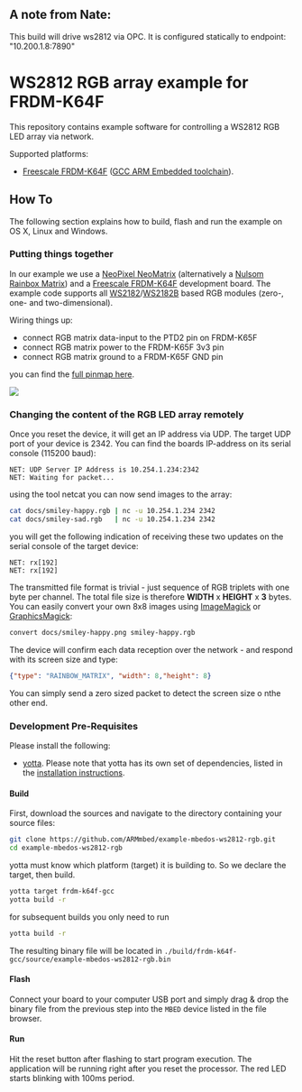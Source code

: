 ## A note from Nate:

This build will drive ws2812 via OPC.  It is configured statically to endpoint: "10.200.1.8:7890"


# WS2812 RGB array example for FRDM-K64F

This repository contains example software for controlling a WS2812 RGB LED array via network.

Supported platforms:
- [Freescale FRDM-K64F](http://developer.mbed.org/platforms/FRDM-K64F/) ([GCC ARM Embedded toolchain](https://launchpad.net/gcc-arm-embedded)).

## How To

The following section explains how to build, flash and run the example on OS X, Linux and Windows.


### Putting things together
In our example we use a [NeoPixel NeoMatrix](http://www.adafruit.com/products/1487) (alternatively a  [Nulsom Rainbox Matrix](http://www.amazon.com/NeoPixel-Rainbow-Matrix-Arduino-Built/dp/B00OM0UTS2)) and a [Freescale FRDM-K64F](http://developer.mbed.org/platforms/FRDM-K64F/) development board. The example code supports all [WS2182](https://www.adafruit.com/datasheets/WS2812.pdf)/[WS2182B](https://www.adafruit.com/datasheets/WS2812B.pdf) based RGB modules (zero-, one- and two-dimensional).

Wiring things up:
- connect RGB matrix data-input to the PTD2 pin on FRDM-K65F
- connect RGB matrix power to the FRDM-K65F 3v3 pin
- connect RGB matrix ground to a FRDM-K65F GND pin

you can find the [full pinmap here](https://developer.mbed.org/platforms/FRDM-K64F/#overview).

![](docs/mk64f-rgb-ws2812-small.jpg)

### Changing the content of the RGB LED array remotely
Once you reset the device, it will get an IP address via UDP. The target UDP port of your device is 2342. You can find the boards IP-address on its serial console (115200 baud):
```
NET: UDP Server IP Address is 10.254.1.234:2342
NET: Waiting for packet...
```
using the tool netcat you can now send images to the array:
```bash
cat docs/smiley-happy.rgb | nc -u 10.254.1.234 2342
cat docs/smiley-sad.rgb   | nc -u 10.254.1.234 2342
```
you will get the following indication of receiving these two updates on the serial console of the target device:
```
NET: rx[192]
NET: rx[192]
```
The transmitted file format is trivial - just sequence of RGB triplets with one byte per channel. The total file size is therefore **WIDTH** x **HEIGHT** x **3** bytes. You can easily convert your own 8x8 images using [ImageMagick](http://www.imagemagick.org/script/index.php) or [GraphicsMagick](http://www.graphicsmagick.org/):

```bash
convert docs/smiley-happy.png smiley-happy.rgb
```
The device will confirm each data reception over the network - and respond with its screen size and type:
```json
{"type": "RAINBOW_MATRIX", "width": 8,"height": 8}
```
You can simply send a zero sized packet to detect the screen size o nthe other end.

### Development Pre-Requisites

Please install the following:

* [yotta](https://github.com/ARMmbed/yotta). Please note that yotta has its own set of dependencies, listed in the [installation instructions](http://armmbed.github.io/yotta/#installing-on-windows).

#### Build

First, download the sources and navigate to the directory containing your source files:

```bash
git clone https://github.com/ARMmbed/example-mbedos-ws2812-rgb.git
cd example-mbedos-ws2812-rgb
```

yotta must know which platform (target) it is building to. So we declare the target, then build.

```bash
yotta target frdm-k64f-gcc
yotta build -r
```

for subsequent builds you only need to run 

```bash
yotta build -r
```
The resulting binary file will be located in
`./build/frdm-k64f-gcc/source/example-mbedos-ws2812-rgb.bin`

#### Flash

Connect your board to your computer USB port and simply drag & drop the binary file from the previous step into the `MBED` device listed in the file browser.

#### Run

Hit the reset button after flashing to start program execution. The application will be running right after you reset the processor. The red LED starts blinking with 100ms period.

